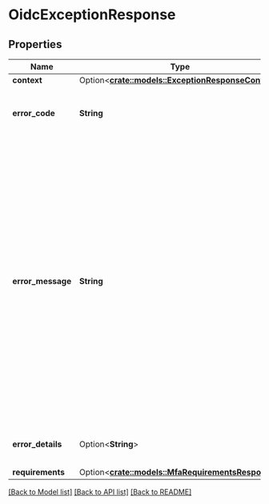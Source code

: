 # OidcExceptionResponse

## Properties

Name | Type | Description | Notes
------------ | ------------- | ------------- | -------------
**context** | Option<[**crate::models::ExceptionResponseContext**](ExceptionResponseContext.md)> |  | [optional]
**error_code** | **String** | Error message code of the REST Exception.  | 
**error_message** | **String** | Error message of the REST Exception. Error messages are derived base on the input locale of the REST request and the available Message catalogs. Dynamic fallback to 'us-english' is happening if no message catalog is available for the provided input locale. | 
**error_details** | Option<**String**> | Error details of the REST Exception.  | [optional]
**requirements** | Option<[**crate::models::MfaRequirementsResponse**](MFARequirementsResponse.md)> |  | [optional]

[[Back to Model list]](../README.md#documentation-for-models) [[Back to API list]](../README.md#documentation-for-api-endpoints) [[Back to README]](../README.md)


